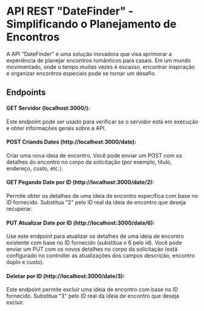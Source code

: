 
# API REST "DateFinder" - Simplificando o Planejamento de Encontros

A API "DateFinder" é uma solução inovadora que visa aprimorar a experiência de planejar encontros românticos para casais. Em um mundo movimentado, onde o tempo muitas vezes é escasso, encontrar inspiração e organizar encontros especiais pode se tornar um desafio.
## Endpoints


#### GET Servidor (localhost:3000/):

Este endpoint pode ser usado para verificar se o servidor está em execução e obter informações gerais sobre a API.

#### POST Criando Dates (http://localhost:3000/date): 
Criar uma nova ideia de encontro. Você pode enviar um POST com os detalhes do encontro no corpo da solicitação (por exemplo, título, endereço, custo, etc.).

#### GET Pegando Date por ID (http://localhost:3000/date/2): 
Permite obter os detalhes de uma ideia de encontro específica com base no ID fornecido. Substitua "2" pelo ID real da ideia de encontro que deseja recuperar.

#### PUT Atualizar Date por ID (http://localhost:3000/date/6): 
Use este endpoint para atualizar os detalhes de uma ideia de encontro existente com base no ID fornecido (substitua o 6 pelo id). Você pode enviar um PUT com os novos detalhes no corpo da solicitação (está configurado no controller as atualizações dos campos descrição, encontro duplo e custo).

#### Deletar por ID (http://localhost:3000/date/3): 
Este endpoint permite excluir uma ideia de encontro com base no ID fornecido. Substitua "3" pelo ID real da ideia de encontro que deseja excluir.
